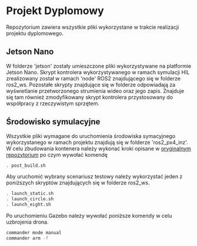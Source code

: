 # Projekt Dyplomowy
Repozytorium zawiera wszystkie pliki wykorzystane w trakcie realizacji projektu dyplomowego.

## Jetson Nano

W folderze 'jetson' zostały umieszczone pliki wykorzystywane na platformie Jetson Nano. Skrypt kontrolera wykorzystywanego w ramach symulacji HIL zrealizowany został w ramach 'node' ROS2 znajdującego się w folderze ros2_ws. Pozostałe skrypty znajdujące się w folderze odpowiadają za wyświetlanie przetworzonego strumienia wideo oraz jego zapis. Znajduje się tam również zmodyfikowany skrypt kontrolera przystosowany do współpracy z rzeczywistym sprzętem.

## Środowisko symulacyjne

Wszystkie pliki wymagane do uruchomienia środowiska symacyjnego wykorzystanego w ramach projektu znajdują się w folderze 'ros2_px4_inz'. W celu zbudowania kontenera należy wykonać kroki opisane w [oryginalnym repozytorium](https://github.com/vision-agh/ros2_px4) po czym wywołać komendę
```bash
. post_build.sh
```

Aby uruchomić wybrany scenariusz testowy należy wykorzystać jeden z poniższych skryptów znajdujących się w folderze ros2_ws.
```bash
. launch_static.sh
. launch_circle.sh
. launch_eight.sh
```
Po uruchomieniu Gazebo należy wywołać poniższe komendy w celu uzbrojenia drona.
```bash
commander mode manual
commander arm -f
```
